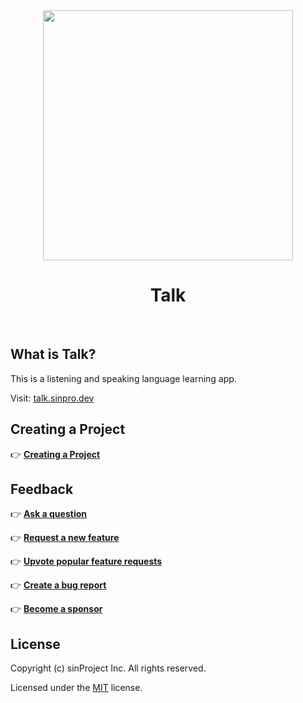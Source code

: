 <div align="center">
  <img src="https://sinproject.net/wp-content/uploads/2019/12/sinProject-01-640x677.png" width="400">
  <h1>Talk</h1>
  <br />
</div>

## What is Talk?

This is a listening and speaking language learning app.

Visit: [talk.sinpro.dev](https://talk.sinpro.dev/)

## Creating a Project

👉 [**Creating a Project**](https://github.com/sinProject-Inc/talk/docs/80-talk/20-creating-a-project.md)

## Feedback

👉 [**Ask a question**](https://github.com/sinProject-Inc/talk/discussions/new)

👉 [**Request a new feature**](https://github.com/sinProject-Inc/talk/issues/new)

👉 [**Upvote popular feature requests**](https://github.com/sinProject-Inc/talk/issues/)

👉 [**Create a bug report**](https://github.com/sinProject-Inc/talk/issues/new)

👉 [**Become a sponsor**](https://github.com/sponsors/sinproject-iwasaki)

## License

Copyright (c) sinProject Inc. All rights reserved.

Licensed under the [MIT](https://github.com/sinProject-Inc/talk/blob/main/LICENSE) license.
